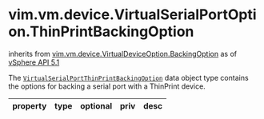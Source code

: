 vim.vm.device.VirtualSerialPortOption.ThinPrintBackingOption
============================================================
inherits from [vim.vm.device.VirtualDeviceOption.BackingOption](docs/vim.vm.device.VirtualDeviceOption.BackingOption.md)
as of [vSphere API 5.1](vim.version.md#vim.version.version8)


The <code><a href="vim.vm.device.VirtualSerialPortOption.ThinPrintBackingOption.md">VirtualSerialPortThinPrintBackingOption</a></code> data   object type contains the options for backing a serial port with a ThinPrint device.

| property | type | optional | priv | desc |
|:---------|:-----|:---------|:-----|:-----|


